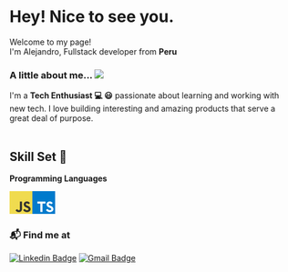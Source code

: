 <h1> Hey! Nice to see you.</h1>

<p>Welcome to my page! </br> I'm Alejandro, Fullstack developer from <b>Peru</b>

### A little about me...  <img src="https://media.giphy.com/media/VgCDAzcKvsR6OM0uWg/giphy.gif" width="50"> 
I'm a **Tech Enthusiast 💻 😃** passionate about learning and working with new tech. I love building interesting and amazing products that serve a great deal of purpose. <br/><br/>

## Skill Set :muscle:

**Programming Languages**

<img alt="JS" title="JavaScript" width="40px" src="https://raw.githubusercontent.com/github/explore/master/topics/javascript/javascript.png"><img alt="Typescript" title="Typescript" width="40px" src="https://raw.githubusercontent.com/github/explore/main/topics/typescript/typescript.png">

### 📬 Find me at
[![Linkedin Badge](https://img.shields.io/badge/-LinkedIn-blue?style=flat-square&logo=Linkedin&logoColor=white&link=https://www.linkedin.com/in/hemanthkollipara/)](https://www.linkedin.com/in/alerodro12/)
[![Gmail Badge](https://img.shields.io/badge/-Gmail-d14836?style=flat-square&logo=Gmail&logoColor=white&link=mailto:defcon.sentinal95@gmail.com)](mailto:alerodro12@gmail.com)
